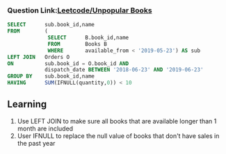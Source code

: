###  Question Link:[Leetcode/Unpopular Books](https://leetcode.com/problems/unpopular-books/)


```sql
SELECT      sub.book_id,name
FROM        (
             SELECT      B.book_id,name
             FROM        Books B
             WHERE       available_from < '2019-05-23') AS sub
LEFT JOIN   Orders O
ON          sub.book_id = O.book_id AND 
            dispatch_date BETWEEN '2018-06-23' AND '2019-06-23'
GROUP BY    sub.book_id,name
HAVING      SUM(IFNULL(quantity,0)) < 10
```


##   Learning
1. Use LEFT JOIN to make sure all books that are available longer than 1 month are included
2. User IFNULL to replace the null value of books that don't have sales in the past year
